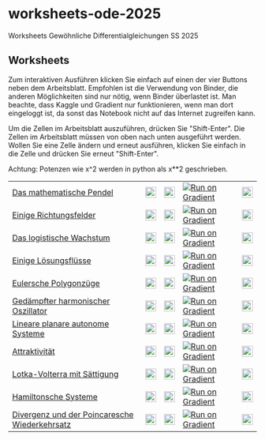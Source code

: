 # worksheets-ode-2025
Worksheets Gewöhnliche Differentialgleichungen SS 2025

## Worksheets
Zum interaktiven Ausführen klicken Sie einfach auf einen der vier Buttons neben dem Arbeitsblatt. Empfohlen ist die Verwendung von Binder, die anderen Möglichkeiten sind nur nötig, wenn Binder überlastet ist. Man beachte, dass Kaggle und Gradient nur funktionieren, wenn man dort eingeloggt ist, da sonst das Notebook nicht auf das Internet zugreifen kann.

Um die Zellen im Arbeitsblatt auszuführen, drücken Sie "Shift-Enter". Die Zellen im Arbeitsblatt müssen von oben nach unten ausgeführt werden. Wollen Sie eine Zelle ändern und erneut ausführen, klicken Sie einfach in die Zelle und drücken Sie erneut "Shift-Enter".

Achtung: Potenzen wie x^2 werden in python als x**2 geschrieben.

<table>
<tr>
  <td>
    <a href="examples/1-Pendulum.ipynb">Das mathematische Pendel</a>
  </td>
  <td>
    <a href="https://mybinder.org/v2/gh/JeremiasE/worksheets-ode-2025/HEAD?labpath=examples%2F1-Pendulum.ipynb" rel="nofollow">
      <img src="https://mybinder.org/badge_logo.svg" alt="Open In MyBinder "   height="22ex">
    </a>
  </td>
  <td>
    <a href="https://colab.research.google.com/github/JeremiasE/worksheets-ode-2025/blob/main/examples/1-Pendulum.ipynb" rel="nofollow">
      <img src="https://colab.research.google.com/assets/colab-badge.svg" alt="Open In Colab" height="22ex">
    </a>
  </td>
  <td>
   <a href="https://console.paperspace.com/github/JeremiasE/worksheets-ode-2025/blob/main/examples/1-Pendulum.ipynb">
      <img src="https://assets.paperspace.io/img/gradient-badge.svg" alt="Run on Gradient"/>
    </a>
  </td>
  <td>
    <a href="https://kaggle.com/kernels/welcome?src=https://github.com/JeremiasE/worksheets-ode-2025/blob/main/examples/1-Pendulum.ipynb" rel="nofollow">
      <img src="https://kaggle.com/static/images/open-in-kaggle.svg" alt="Open in Kaggle" height="22ex">
    </a>
  </td>
</tr>
<tr>
  <td>
    <a href="examples/2-Slope_fields.ipynb">Einige Richtungsfelder</a>
  </td>
  <td>
    <a href="https://mybinder.org/v2/gh/JeremiasE/worksheets-ode-2025/HEAD?labpath=examples%2F2-Slope_fields.ipynb" rel="nofollow">
      <img src="https://mybinder.org/badge_logo.svg" alt="Open In MyBinder "   height="22ex">
    </a>
  </td>
  <td>
    <a href="https://colab.research.google.com/github/JeremiasE/worksheets-ode-2025/blob/main/examples/2-Slope_fields.ipynb" rel="nofollow">
      <img src="https://colab.research.google.com/assets/colab-badge.svg" alt="Open In Colab" height="22ex">
    </a>
  </td>
  <td>
   <a href="https://console.paperspace.com/github/JeremiasE/worksheets-ode-2025/blob/main/examples/2-Slope_fields.ipynb">
      <img src="https://assets.paperspace.io/img/gradient-badge.svg" alt="Run on Gradient"/>
    </a>
  </td>
  <td>
    <a href="https://kaggle.com/kernels/welcome?src=https://github.com/JeremiasE/worksheets-ode-2025/blob/main/examples/2-Slope_fields.ipynb" rel="nofollow">
      <img src="https://kaggle.com/static/images/open-in-kaggle.svg" alt="Open in Kaggle" height="22ex">
    </a>
  </td>
</tr>
<tr>
  <td>
    <a href="examples/3-Logistic.ipynb">Das logistische Wachstum</a>
  </td>
  <td>
    <a href="https://mybinder.org/v2/gh/JeremiasE/worksheets-ode-2025/HEAD?labpath=examples%2F3-Logistic.ipynb" rel="nofollow">
      <img src="https://mybinder.org/badge_logo.svg" alt="Open In MyBinder "   height="22ex">
    </a>
  </td>
  <td>
    <a href="https://colab.research.google.com/github/JeremiasE/worksheets-ode-2025/blob/main/examples/3-Logistic.ipynb" rel="nofollow">
      <img src="https://colab.research.google.com/assets/colab-badge.svg" alt="Open In Colab" height="22ex">
    </a>
  </td>
  <td>
   <a href="https://console.paperspace.com/github/JeremiasE/worksheets-ode-2025/blob/main/examples/3-Logistic.ipynb">
      <img src="https://assets.paperspace.io/img/gradient-badge.svg" alt="Run on Gradient"/>
    </a>
  </td>
  <td>
    <a href="https://kaggle.com/kernels/welcome?src=https://github.com/JeremiasE/worksheets-ode-2025/blob/main/examples/3-Logistic.ipynb" rel="nofollow">
      <img src="https://kaggle.com/static/images/open-in-kaggle.svg" alt="Open in Kaggle" height="22ex">
    </a>
  </td>
</tr>
<tr>
  <td>
    <a href="examples/4-Flow.ipynb">Einige Lösungsflüsse</a>
  </td>
  <td>
    <a href="https://mybinder.org/v2/gh/JeremiasE/worksheets-ode-2025/HEAD?labpath=examples%2F4-Flow.ipynb" rel="nofollow">
      <img src="https://mybinder.org/badge_logo.svg" alt="Open In MyBinder "   height="22ex">
    </a>
  </td>
  <td>
    <a href="https://colab.research.google.com/github/JeremiasE/worksheets-ode-2025/blob/main/examples/4-Flow.ipynb" rel="nofollow">
      <img src="https://colab.research.google.com/assets/colab-badge.svg" alt="Open In Colab" height="22ex">
    </a>
  </td>
  <td>
   <a href="https://console.paperspace.com/github/JeremiasE/worksheets-ode-2025/blob/main/examples/4-Flow.ipynb">
      <img src="https://assets.paperspace.io/img/gradient-badge.svg" alt="Run on Gradient"/>
    </a>
  </td>
  <td>
    <a href="https://kaggle.com/kernels/welcome?src=https://github.com/JeremiasE/worksheets-ode-2025/blob/main/examples/4-Flow.ipynb" rel="nofollow">
      <img src="https://kaggle.com/static/images/open-in-kaggle.svg" alt="Open in Kaggle" height="22ex">
    </a>
  </td>
</tr>
<tr>
  <td>
    <a href="examples/5-Eulerpath.ipynb">Eulersche Polygonzüge</a>
  </td>
  <td>
    <a href="https://mybinder.org/v2/gh/JeremiasE/worksheets-ode-2025/HEAD?labpath=examples%2F5-Eulerpath.ipynb" rel="nofollow">
      <img src="https://mybinder.org/badge_logo.svg" alt="Open In MyBinder "   height="22ex">
    </a>
  </td>
  <td>
    <a href="https://colab.research.google.com/github/JeremiasE/worksheets-ode-2025/blob/main/examples/5-Eulerpath.ipynb" rel="nofollow">
      <img src="https://colab.research.google.com/assets/colab-badge.svg" alt="Open In Colab" height="22ex">
    </a>
  </td>
  <td>
   <a href="https://console.paperspace.com/github/JeremiasE/worksheets-ode-2025/blob/main/examples/5-Eulerpath.ipynb">
      <img src="https://assets.paperspace.io/img/gradient-badge.svg" alt="Run on Gradient"/>
    </a>
  </td>
  <td>
    <a href="https://kaggle.com/kernels/welcome?src=https://github.com/JeremiasE/worksheets-ode-2025/blob/main/examples/5-Eulerpath.ipynb" rel="nofollow">
      <img src="https://kaggle.com/static/images/open-in-kaggle.svg" alt="Open in Kaggle" height="22ex">
    </a>
  </td>
</tr>
<tr>
  <td>
    <a href="examples/6-Damped-Harmonic.ipynb">Gedämpfter harmonischer Oszillator</a>
  </td>
  <td>
    <a href="https://mybinder.org/v2/gh/JeremiasE/worksheets-ode-2025/HEAD?labpath=examples%2F6-Damped-Harmonic.ipynb" rel="nofollow">
      <img src="https://mybinder.org/badge_logo.svg" alt="Open In MyBinder "   height="22ex">
    </a>
  </td>
  <td>
    <a href="https://colab.research.google.com/github/JeremiasE/worksheets-ode-2025/blob/main/examples/6-Damped-Harmonic.ipynb" rel="nofollow">
      <img src="https://colab.research.google.com/assets/colab-badge.svg" alt="Open In Colab" height="22ex">
    </a>
  </td>
  <td>
   <a href="https://console.paperspace.com/github/JeremiasE/worksheets-ode-2025/blob/main/examples/6-Damped-Harmonic.ipynb">
      <img src="https://assets.paperspace.io/img/gradient-badge.svg" alt="Run on Gradient"/>
    </a>
  </td>
  <td>
    <a href="https://kaggle.com/kernels/welcome?src=https://github.com/JeremiasE/worksheets-ode-2025/blob/main/examples/6-Damped-Harmonic.ipynb" rel="nofollow">
      <img src="https://kaggle.com/static/images/open-in-kaggle.svg" alt="Open in Kaggle" height="22ex">
    </a>
  </td>
</tr>
<tr>
  <td>
    <a href="examples/7-Linear-planar-autononomous.ipynb">Lineare planare autonome Systeme</a>
  </td>
  <td>
    <a href="https://mybinder.org/v2/gh/JeremiasE/worksheets-ode-2025/HEAD?labpath=examples%2F7-Linear-planar-autononomous.ipynb" rel="nofollow">
      <img src="https://mybinder.org/badge_logo.svg" alt="Open In MyBinder "   height="22ex">
    </a>
  </td>
  <td>
    <a href="https://colab.research.google.com/github/JeremiasE/worksheets-ode-2025/blob/main/examples/7-Linear-planar-autononomous.ipynb" rel="nofollow">
      <img src="https://colab.research.google.com/assets/colab-badge.svg" alt="Open In Colab" height="22ex">
    </a>
  </td>
  <td>
   <a href="https://console.paperspace.com/github/JeremiasE/worksheets-ode-2025/blob/main/examples/7-Linear-planar-autononomous.ipynb">
      <img src="https://assets.paperspace.io/img/gradient-badge.svg" alt="Run on Gradient"/>
    </a>
  </td>
  <td>
    <a href="https://kaggle.com/kernels/welcome?src=https://github.com/JeremiasE/worksheets-ode-2025/blob/main/examples/7-Linear-planar-autononomous.ipynb" rel="nofollow">
      <img src="https://kaggle.com/static/images/open-in-kaggle.svg" alt="Open in Kaggle" height="22ex">
    </a>
  </td>
</tr>
<tr>
  <td>
    <a href="examples/8-Atttractivity.ipynb">Attraktivität</a>
  </td>
  <td>
    <a href="https://mybinder.org/v2/gh/JeremiasE/worksheets-ode-2025/HEAD?labpath=examples%2F8-Atttractivity.ipynb" rel="nofollow">
      <img src="https://mybinder.org/badge_logo.svg" alt="Open In MyBinder "   height="22ex">
    </a>
  </td>
  <td>
    <a href="https://colab.research.google.com/github/JeremiasE/worksheets-ode-2025/blob/main/examples/8-Atttractivity.ipynb" rel="nofollow">
      <img src="https://colab.research.google.com/assets/colab-badge.svg" alt="Open In Colab" height="22ex">
    </a>
  </td>
  <td>
   <a href="https://console.paperspace.com/github/JeremiasE/worksheets-ode-2025/blob/main/examples/8-Atttractivity.ipynb">
      <img src="https://assets.paperspace.io/img/gradient-badge.svg" alt="Run on Gradient"/>
    </a>
  </td>
  <td>
    <a href="https://kaggle.com/kernels/welcome?src=https://github.com/JeremiasE/worksheets-ode-2025/blob/main/examples/8-Atttractivity.ipynb" rel="nofollow">
      <img src="https://kaggle.com/static/images/open-in-kaggle.svg" alt="Open in Kaggle" height="22ex">
    </a>
  </td>
</tr>
<tr>
  <td>
    <a href="examples/9-Saturated-Lotka-Volterra.ipynb">Lotka-Volterra mit Sättigung</a>
  </td>
  <td>
    <a href="https://mybinder.org/v2/gh/JeremiasE/worksheets-ode-2025/HEAD?labpath=examples%2F9-Saturated-Lotka-Volterra.ipynb" rel="nofollow">
      <img src="https://mybinder.org/badge_logo.svg" alt="Open In MyBinder "   height="22ex">
    </a>
  </td>
  <td>
    <a href="https://colab.research.google.com/github/JeremiasE/worksheets-ode-2025/blob/main/examples/9-Saturated-Lotka-Volterra.ipynb" rel="nofollow">
      <img src="https://colab.research.google.com/assets/colab-badge.svg" alt="Open In Colab" height="22ex">
    </a>
  </td>
  <td>
   <a href="https://console.paperspace.com/github/JeremiasE/worksheets-ode-2025/blob/main/examples/9-Saturated-Lotka-Volterra.ipynb">
      <img src="https://assets.paperspace.io/img/gradient-badge.svg" alt="Run on Gradient"/>
    </a>
  </td>
  <td>
    <a href="https://kaggle.com/kernels/welcome?src=https://github.com/JeremiasE/worksheets-ode-2025/blob/main/examples/9-Saturated-Lotka-Volterra.ipynb" rel="nofollow">
      <img src="https://kaggle.com/static/images/open-in-kaggle.svg" alt="Open in Kaggle" height="22ex">
    </a>
  </td>
</tr>
<tr>
  <td>
    <a href="examples/10-Hamiltonian.ipynb">Hamiltonsche Systeme</a>
  </td>
  <td>
    <a href="https://mybinder.org/v2/gh/JeremiasE/worksheets-ode-2025/HEAD?labpath=examples%2F10-Hamiltonian.ipynb" rel="nofollow">
      <img src="https://mybinder.org/badge_logo.svg" alt="Open In MyBinder "   height="22ex">
    </a>
  </td>
  <td>
    <a href="https://colab.research.google.com/github/JeremiasE/worksheets-ode-2025/blob/main/examples/10-Hamiltonian.ipynb" rel="nofollow">
      <img src="https://colab.research.google.com/assets/colab-badge.svg" alt="Open In Colab" height="22ex">
    </a>
  </td>
  <td>
   <a href="https://console.paperspace.com/github/JeremiasE/worksheets-ode-2025/blob/main/examples/10-Hamiltonian.ipynb">
      <img src="https://assets.paperspace.io/img/gradient-badge.svg" alt="Run on Gradient"/>
    </a>
  </td>
  <td>
    <a href="https://kaggle.com/kernels/welcome?src=https://github.com/JeremiasE/worksheets-ode-2025/blob/main/examples/10-Hamiltonian.ipynb" rel="nofollow">
      <img src="https://kaggle.com/static/images/open-in-kaggle.svg" alt="Open in Kaggle" height="22ex">
    </a>
  </td>
</tr>
<tr>
  <td>
    <a href="examples/11-Divergence.ipynb">Divergenz und der Poincaresche Wiederkehrsatz</a>
  </td>
  <td>
    <a href="https://mybinder.org/v2/gh/JeremiasE/worksheets-ode-2025/HEAD?labpath=examples%2F11-Divergence.ipynb" rel="nofollow">
      <img src="https://mybinder.org/badge_logo.svg" alt="Open In MyBinder "   height="22ex">
    </a>
  </td>
  <td>
    <a href="https://colab.research.google.com/github/JeremiasE/worksheets-ode-2025/blob/main/examples/11-Divergence.ipynb" rel="nofollow">
      <img src="https://colab.research.google.com/assets/colab-badge.svg" alt="Open In Colab" height="22ex">
    </a>
  </td>
  <td>
   <a href="https://console.paperspace.com/github/JeremiasE/worksheets-ode-2025/blob/main/examples/11-Divergence.ipynb">
      <img src="https://assets.paperspace.io/img/gradient-badge.svg" alt="Run on Gradient"/>
    </a>
  </td>
  <td>
    <a href="https://kaggle.com/kernels/welcome?src=https://github.com/JeremiasE/worksheets-ode-2025/blob/main/examples/11-Divergence.ipynb" rel="nofollow">
      <img src="https://kaggle.com/static/images/open-in-kaggle.svg" alt="Open in Kaggle" height="22ex">
    </a>
  </td>
</tr>
</table>

